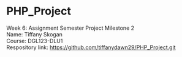 # PHP_Project

Week 6: Assignment Semester Project Milestone 2  
Name: Tiffany Skogan  
Course: DGL123-DLU1  
Respository link:  https://github.com/tiffanydawn29/PHP_Project.git
